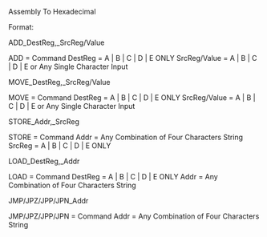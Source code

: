 Assembly To Hexadecimal

Format:

ADD_DestReg,_SrcReg/Value
  
  ADD = Command
  DestReg = A | B | C | D | E ONLY
  SrcReg/Value = A | B | C | D | E or Any Single Character Input
  
MOVE_DestReg,_SrcReg/Value
  
  MOVE = Command
  DestReg = A | B | C | D | E ONLY
  SrcReg/Value = A | B | C | D | E or Any Single Character Input

STORE_Addr,_SrcReg
  
  STORE = Command
  Addr = Any Combination of Four Characters String
  SrcReg = A | B | C | D | E ONLY
  
LOAD_DestReg,_Addr
  
  LOAD = Command
  DestReg = A | B | C | D | E ONLY
  Addr = Any Combination of Four Characters String
  
JMP/JPZ/JPP/JPN_Addr
  
  JMP/JPZ/JPP/JPN = Command
  Addr = Any Combination of Four Characters String
